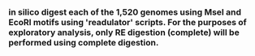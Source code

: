 ### in silico digest each of the 1,520 genomes using MseI and EcoRI motifs using 'readulator' scripts. For the purposes of exploratory analysis, only RE digestion (complete) will be performed using complete digestion.

